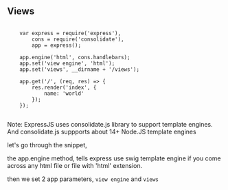 ## Views


<pre><code>
	var express = require('express'),
		cons = require('consolidate'),
		app = express();

	app.engine('html', cons.handlebars);
	app.set('view engine', 'html');
	app.set('views', __dirname + '/views');

	app.get('/', (req, res) => {
		res.render('index', {
			name: 'world'
		});
	});

</code></pre>

Note:
ExpressJS uses consolidate.js library to support template engines. And consolidate.js suppports about 14+ Node.JS template engines

let's go through the snippet,

the app.engine method, tells express use swig template engine if you come across any html file or file with 'html' extension.

then we set 2 app parameters, `view engine` and `views`

